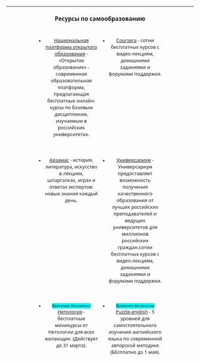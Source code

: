 
<style>
* {
    font-family: 'Noto Sans', sans-serif;
    font-size: 0.8rem;
    }

li {
    text-align: center;
}

h2, h3 {
    text-align: center;
    font-size: 1.2rem;
}

em {
    background-color: aqua;
}


ul {
    display: flex;
    flex-flow: row wrap;
    justify-content: center;
    
}

li {
    width: 95%;
    margin: 0.45rem;

}

	@media (min-width: 640px) {
		li {
            width: 30%;
            margin: 1rem;
		}
		li>p, li a {
            font-size: 1rem;
		}
	}

</style>
---
## Ресурсы по самообразованию 

* [Национальная платформа открытого образования](https://openedu.ru "Национальная платформа открытого образования") - «Открытое образование» - современная образовательная платформа, предлагающая бесплатные онлайн-курсы по базовым дисциплинам, изучаемым в российских университетах.

* [Coursera](https://www.coursera.org/ "Coursera") - сотни бесплатных курсов с видео-лекциям, домашними заданиями и форумами поддержки.

* [Арзамас](https://arzamas.academy/ "Арзаас") - история, литература, искусство в лекциях, шпаргалках, играх и ответах экспертов: новые знания каждый день.

* [Универсариум](https://universarium.org/catalog/ "Универсариум") - Универсариум предоставляет возможность получения качественного образования от лучших российских преподавателей и ведущих университетов для миллионов российских граждан.сотни бесплатных курсов с видео-лекциям, домашними заданиями и форумами поддержки.

* *Временно бесплатно*<br> [Нетология](https://netology.ru/courses?modal=stay_home "Нетология") - бесплатные миникурсы от Нетологии для всех желающих. (Действует до 31 марта).

* *Временно бесплатно*<br> [Puzzle-english](https://puzzle-english.com/teacher "Puzzle-english") - 5 уровней для самостоятельного изучения английского языка по современной авторской методике (БЕсплатно до 1 мая).




 